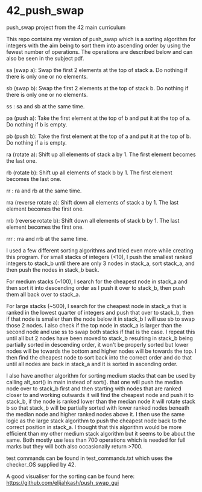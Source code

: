 # 42_push_swap
push_swap project from the 42 main curriculum

This repo contains my version of push_swap which is a sorting algorithm for integers with the aim being to sort them into ascending order by using the fewest number of operations. The operations are described below and can also be seen in the subject pdf.


sa (swap a): Swap the first 2 elements at the top of stack a. Do nothing if there is only one or no elements.

sb (swap b): Swap the first 2 elements at the top of stack b. Do nothing if there is only one or no elements.

ss : sa and sb at the same time.


pa (push a): Take the first element at the top of b and put it at the top of a. Do nothing if b is empty.

pb (push b): Take the first element at the top of a and put it at the top of b. Do nothing if a is empty.


ra (rotate a): Shift up all elements of stack a by 1. The first element becomes the last one.

rb (rotate b): Shift up all elements of stack b by 1. The first element becomes the last one.

rr : ra and rb at the same time.


rra (reverse rotate a): Shift down all elements of stack a by 1. The last element becomes the first one.

rrb (reverse rotate b): Shift down all elements of stack b by 1. The last element becomes the first one.

rrr : rra and rrb at the same time.


I used a few different sorting algorithms and tried even more while creating this program.
For small stacks of integers (<10), I push the smallest ranked integers to stack_b until there are only 3 nodes in stack_a, sort stack_a, and then push the nodes in stack_b back.

For medium stacks (~100), I search for the cheapest node in stack_a and then sort it into descending order as I push it over to stack_b, then push them all back over to stack_a.

For large stacks (~500), I search for the cheapest node in stack_a that is ranked in the lowest quarter of integers and push that over to stack_b, then if that node is smaller than the node below it in stack_b I will use sb to swap those 2 nodes. I also check if the top node in stack_a is larger than the second node and use ss to swap both stacks if that is the case. I repeat this until all but 2 nodes have been moved to stack_b resulting in stack_b being partially sorted in descending order, it won't be properly sorted but lower nodes will be towards the bottom and higher nodes will be towards the top. I then find the cheapest node to sort back into the correct order and do that until all nodes are back in stack_a and it is sorted in ascending order.

I also have another algorithm for sorting medium stacks that can be used by calling alt_sort() in main instead of sort(). that one will push the median node over to stack_b first and then starting with nodes that are ranked closer to and working outwards it will find the cheapest node and push it to stack_b, if the node is ranked lower than the median node it will rotate stack b so that stack_b will be partially sorted with lower ranked nodes beneath the median node and higher ranked nodes above it. I then use the same logic as the large stack algorithm to push the cheapest node back to the correct position in stack_a. I thought that this algorithm would be more efficient than my other medium stack algorithm but it seems to be about the same. Both mostly use less than 700 operations which is needed for full marks but they will both also occasionally return >700.


test commands can be found in test_commands.txt which uses the checker_OS supplied by 42.

A good visualiser for the sorting can be found here:
https://github.com/elijahkash/push_swap_gui